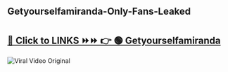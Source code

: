 
 ## Getyourselfamiranda-Only-Fans-Leaked

# <h2><a href="https://clipsfans.com/Getyourselfamiranda&ref=git">🔗 Click to LINKS ⏩⏩ 👉 🟢 Getyourselfamiranda </a></h2>

<a href="https://clipsfans.com/Getyourselfamiranda&ref=git" rel="nofollow" data-target="animated-image.originalLink"><img src="https://i.ibb.co.com/xMMVF88/686577567.gif" alt="Viral Video Original" style="max-width: 100%; display: inline-block;" data-target="animated-image.originalImage"></a>
